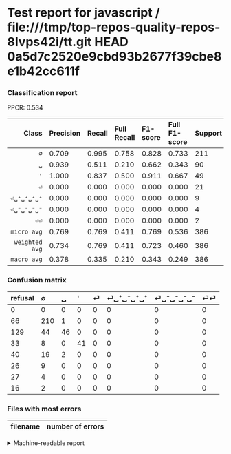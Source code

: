 # Test report for javascript / file:///tmp/top-repos-quality-repos-8lvps42i/tt.git HEAD 0a5d7c2520e9cbd93b2677f39cbe8e1b42cc611f

### Classification report

PPCR: 0.534

| Class | Precision | Recall | Full Recall | F1-score | Full F1-score | Support | Full Support | PPCR |
|------:|:----------|:-------|:------------|:---------|:---------|:--------|:-------------|:-----|
| `∅` | 0.709| 0.995| 0.758| 0.828| 0.733| 211| 277| 0.762 |
| `␣` | 0.939| 0.511| 0.210| 0.662| 0.343| 90| 219| 0.411 |
| `'` | 1.000| 0.837| 0.500| 0.911| 0.667| 49| 82| 0.598 |
| `⏎` | 0.000| 0.000| 0.000| 0.000| 0.000| 21| 61| 0.344 |
| `⏎␣⁺␣⁺␣⁺␣⁺` | 0.000| 0.000| 0.000| 0.000| 0.000| 9| 35| 0.257 |
| `⏎␣⁻␣⁻␣⁻␣⁻` | 0.000| 0.000| 0.000| 0.000| 0.000| 4| 31| 0.129 |
| `⏎⏎` | 0.000| 0.000| 0.000| 0.000| 0.000| 2| 18| 0.111 |
| `micro avg` | 0.769| 0.769| 0.411| 0.769| 0.536| 386| 723| 0.534 |
| `weighted avg` | 0.734| 0.769| 0.411| 0.723| 0.460| 386| 723| 0.534 |
| `macro avg` | 0.378| 0.335| 0.210| 0.343| 0.249| 386| 723| 0.534 |

### Confusion matrix

|refusal|  ∅| ␣| '| ⏎| ⏎␣⁺␣⁺␣⁺␣⁺| ⏎␣⁻␣⁻␣⁻␣⁻| ⏎⏎| 
|:---|:---|:---|:---|:---|:---|:---|:---|
|0 |0 |0 |0 |0 |0 |0 |0 |
|66 |210 |1 |0 |0 |0 |0 |0 |
|129 |44 |46 |0 |0 |0 |0 |0 |
|33 |8 |0 |41 |0 |0 |0 |0 |
|40 |19 |2 |0 |0 |0 |0 |0 |
|26 |9 |0 |0 |0 |0 |0 |0 |
|27 |4 |0 |0 |0 |0 |0 |0 |
|16 |2 |0 |0 |0 |0 |0 |0 |

### Files with most errors

| filename | number of errors|
|:----:|:-----|

<details>
    <summary>Machine-readable report</summary>
```json
{
  "cl_report": {"\u0027": {"f1-score": 0.9111111111111111, "precision": 1.0, "recall": 0.8367346938775511, "support": 49}, "macro avg": {"f1-score": 0.3430548545103055, "precision": 0.37831928138050586, "recall": 0.33472949549939585, "support": 386}, "micro avg": {"f1-score": 0.7694300518134715, "precision": 0.7694300518134715, "recall": 0.7694300518134715, "support": 386}, "weighted avg": {"f1-score": 0.7228126662602835, "precision": 0.7336418183013298, "recall": 0.7694300518134715, "support": 386}, "\u2205": {"f1-score": 0.8284023668639052, "precision": 0.7094594594594594, "recall": 0.995260663507109, "support": 211}, "\u23ce": {"f1-score": 0.0, "precision": 0.0, "recall": 0.0, "support": 21}, "\u23ce\u23ce": {"f1-score": 0.0, "precision": 0.0, "recall": 0.0, "support": 2}, "\u23ce\u2423\u207a\u2423\u207a\u2423\u207a\u2423\u207a": {"f1-score": 0.0, "precision": 0.0, "recall": 0.0, "support": 9}, "\u23ce\u2423\u207b\u2423\u207b\u2423\u207b\u2423\u207b": {"f1-score": 0.0, "precision": 0.0, "recall": 0.0, "support": 4}, "\u2423": {"f1-score": 0.6618705035971222, "precision": 0.9387755102040817, "recall": 0.5111111111111111, "support": 90}},
  "cl_report_full": {"\u0027": {"f1-score": 0.6666666666666666, "precision": 1.0, "recall": 0.5, "support": 82}, "macro avg": {"f1-score": 0.24899064884999086, "precision": 0.37831928138050586, "recall": 0.20973834368325245, "support": 723}, "micro avg": {"f1-score": 0.5356176735798016, "precision": 0.7694300518134715, "recall": 0.4107883817427386, "support": 723}, "weighted avg": {"f1-score": 0.460418285420385, "precision": 0.6695879764937264, "recall": 0.4107883817427386, "support": 723}, "\u2205": {"f1-score": 0.7329842931937174, "precision": 0.7094594594594594, "recall": 0.7581227436823105, "support": 277}, "\u23ce": {"f1-score": 0.0, "precision": 0.0, "recall": 0.0, "support": 61}, "\u23ce\u23ce": {"f1-score": 0.0, "precision": 0.0, "recall": 0.0, "support": 18}, "\u23ce\u2423\u207a\u2423\u207a\u2423\u207a\u2423\u207a": {"f1-score": 0.0, "precision": 0.0, "recall": 0.0, "support": 35}, "\u23ce\u2423\u207b\u2423\u207b\u2423\u207b\u2423\u207b": {"f1-score": 0.0, "precision": 0.0, "recall": 0.0, "support": 31}, "\u2423": {"f1-score": 0.34328358208955223, "precision": 0.9387755102040817, "recall": 0.2100456621004566, "support": 219}},
  "ppcr": 0.5338865836791148
}
```
</details>
